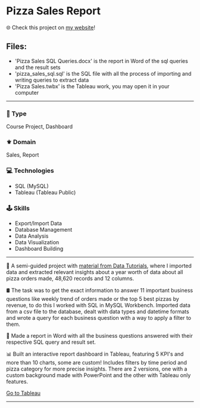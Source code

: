 # Pizza Sales Report

🌐 Check this project on [my website](https://aadsm2355.wixsite.com/andryadsm/pizza-sales-report)!

## Files:
- 'Pizza Sales SQL Queries.docx' is the report in Word of the sql queries and the result sets
- 'pizza_sales_sql.sql' is the SQL file with all the process of importing and writing queries to extract data
- 'Pizza Sales.twbx' is the Tableau work, you may open it in your computer

---

### 📌 Type
Course Project, Dashboard

### ⚜️ Domain
Sales, Report

### 💻 Technologies
- SQL (MySQL)
- Tableau (Tableau Public)

### 🕹️ Skills
- Export/Import Data
- Database Management
- Data Analysis
- Data Visualization
- Dashboard Building

---

🍕 A semi-guided project with [material from Data Tutorials](https://topmate.io/data_tutorials), where I imported data and extracted relevant insights about a year worth of data about all pizza orders made, 48,620 records and 12 columns.

🛢️ The task was to get the exact information to answer 11 important business questions like weekly trend of orders made or the top 5 best pizzas by revenue, to do this I worked with SQL in MySQL Workbench. Imported data from a csv file to the database, dealt with data types and datetime formats and wrote a query for each business question with a way to apply a filter to them.

📑 Made a report in Word with all the business questions answered with their respective SQL query and result set.

📊 Built an interactive report dashboard in Tableau, featuring 5 KPI's and more than 10 charts, some are custom! Includes filters by time period and pizza category for more precise insights. There are 2 versions, one with a custom background made with PowerPoint and the other with Tableau only features.

[Go to Tableau](https://public.tableau.com/app/profile/andry38a/viz/PizzaSales_17081043916550/Home)

---
